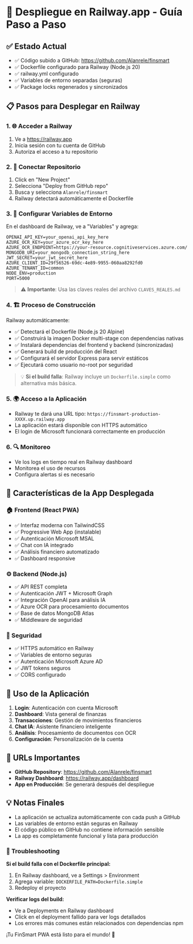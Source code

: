 # 🚀 Despliegue en Railway.app - Guía Paso a Paso

## ✅ Estado Actual
- ✅ Código subido a GitHub: https://github.com/Alanrele/finsmart
- ✅ Dockerfile configurado para Railway (Node.js 20)
- ✅ railway.yml configurado
- ✅ Variables de entorno separadas (seguras)
- ✅ Package locks regenerados y sincronizados

## 📋 Pasos para Desplegar en Railway

### 1. 🌐 Acceder a Railway
1. Ve a https://railway.app
2. Inicia sesión con tu cuenta de GitHub
3. Autoriza el acceso a tu repositorio

### 2. 🔗 Conectar Repositorio
1. Click en "New Project"
2. Selecciona "Deploy from GitHub repo"
3. Busca y selecciona `Alanrele/finsmart`
4. Railway detectará automáticamente el Dockerfile

### 3. 🔐 Configurar Variables de Entorno
En el dashboard de Railway, ve a "Variables" y agrega:

```env
OPENAI_API_KEY=your_openai_api_key_here
AZURE_OCR_KEY=your_azure_ocr_key_here
AZURE_OCR_ENDPOINT=https://your-resource.cognitiveservices.azure.com/
MONGODB_URI=your_mongodb_connection_string_here
JWT_SECRET=your_jwt_secret_here
AZURE_CLIENT_ID=29f56526-69dc-4e89-9955-060aa8292fd0
AZURE_TENANT_ID=common
NODE_ENV=production
PORT=5000
```

> ⚠️ **Importante**: Usa las claves reales del archivo `CLAVES_REALES.md`

### 4. 🏗️ Proceso de Construcción
Railway automáticamente:
- ✅ Detectará el Dockerfile (Node.js 20 Alpine)
- ✅ Construirá la imagen Docker multi-stage con dependencias nativas
- ✅ Instalará dependencias del frontend y backend (sincronizadas)
- ✅ Generará build de producción del React
- ✅ Configurará el servidor Express para servir estáticos
- ✅ Ejecutará como usuario no-root por seguridad

> 💡 **Si el build falla**: Railway incluye un `Dockerfile.simple` como alternativa más básica.

### 5. 🌍 Acceso a la Aplicación
- Railway te dará una URL tipo: `https://finsmart-production-XXXX.up.railway.app`
- La aplicación estará disponible con HTTPS automático
- El login de Microsoft funcionará correctamente en producción

### 6. 🔍 Monitoreo
- Ve los logs en tiempo real en Railway dashboard
- Monitorea el uso de recursos
- Configura alertas si es necesario

## 🎯 Características de la App Desplegada

### 🏠 Frontend (React PWA)
- ✅ Interfaz moderna con TailwindCSS
- ✅ Progressive Web App (instalable)
- ✅ Autenticación Microsoft MSAL
- ✅ Chat con IA integrado
- ✅ Análisis financiero automatizado
- ✅ Dashboard responsive

### ⚙️ Backend (Node.js)
- ✅ API REST completa
- ✅ Autenticación JWT + Microsoft Graph
- ✅ Integración OpenAI para análisis IA
- ✅ Azure OCR para procesamiento documentos
- ✅ Base de datos MongoDB Atlas
- ✅ Middleware de seguridad

### 🔐 Seguridad
- ✅ HTTPS automático en Railway
- ✅ Variables de entorno seguras
- ✅ Autenticación Microsoft Azure AD
- ✅ JWT tokens seguros
- ✅ CORS configurado

## 📱 Uso de la Aplicación

1. **Login**: Autenticación con cuenta Microsoft
2. **Dashboard**: Vista general de finanzas
3. **Transacciones**: Gestión de movimientos financieros
4. **Chat IA**: Asistente financiero inteligente
5. **Análisis**: Procesamiento de documentos con OCR
6. **Configuración**: Personalización de la cuenta

## 🔗 URLs Importantes

- **GitHub Repository**: https://github.com/Alanrele/finsmart
- **Railway Dashboard**: https://railway.app/dashboard
- **App en Producción**: Se generará después del despliegue

## 💡 Notas Finales

- La aplicación se actualiza automáticamente con cada push a GitHub
- Las variables de entorno están seguras en Railway
- El código público en GitHub no contiene información sensible
- La app es completamente funcional y lista para producción

### 🔧 Troubleshooting

**Si el build falla con el Dockerfile principal:**
1. En Railway dashboard, ve a Settings > Environment
2. Agrega variable: `DOCKERFILE_PATH=Dockerfile.simple`  
3. Redeploy el proyecto

**Verificar logs del build:**
- Ve a Deployments en Railway dashboard
- Click en el deployment fallido para ver logs detallados
- Los errores más comunes están relacionados con dependencias npm

¡Tu FinSmart PWA está listo para el mundo! 🌟
